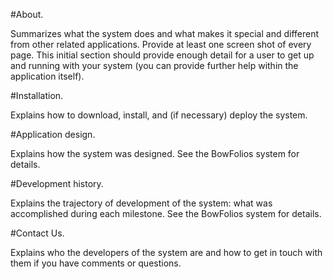 #About.

Summarizes what the system does and what makes it special and different from other related applications. Provide at least one screen shot of every page. This initial section should provide enough detail for a user to get up and running with your system (you can provide further help within the application itself).

#Installation. 

Explains how to download, install, and (if necessary) deploy the system.

#Application design. 

Explains how the system was designed. See the BowFolios system for details.

#Development history.

Explains the trajectory of development of the system: what was accomplished during each milestone. See the BowFolios system for details.

#Contact Us. 

Explains who the developers of the system are and how to get in touch with them if you have comments or questions.
